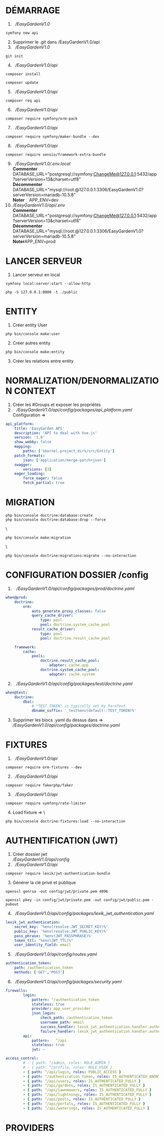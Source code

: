 # DÉMARRAGE
1. &nbsp;&nbsp;*/EasyGardenV1.0*
```
symfony new api
```
2. Supprimer le .git dans /EasyGardenV1.0/api
3. &nbsp;&nbsp;*/EasyGardenV1.0*
```
git init
```
4. &nbsp;&nbsp;*/EasyGardenV1.0/api*
```
composer install
```
```
composer update
```
5. &nbsp;&nbsp;*/EasyGardenV1.0/api*
```
composer req api
```
6. &nbsp;&nbsp;*/EasyGardenV1.0/api*
```
composer require symfony/orm-pack
```
7. &nbsp;&nbsp;*/EasyGardenV1.0/api*
```
composer require symfony/maker-bundle --dev
```
8. &nbsp;&nbsp;*/EasyGardenV1.0/api*
```
composer require sensio/framework-extra-bundle
```
9. &nbsp;&nbsp;*/EasyGardenV1.0/.env.local*
\
**Commenter** &nbsp;&nbsp; DATABASE_URL="postgresql://symfony:ChangeMe@127.0.0.1:5432/app?serverVersion=13&charset=utf8"
\
**Décommenter** &nbsp;&nbsp; DATABASE_URL="mysql://root:@127.0.0.1:3306/EasyGardenV1.0?serverVersion=mariadb-10.5.8"
\
**Noter** &nbsp;&nbsp; APP_ENV=dev
10. */EasyGardenV1.0/api/.env*
\
**Commenter** &nbsp;&nbsp; DATABASE_URL="postgresql://symfony:ChangeMe@127.0.0.1:5432/app?serverVersion=13&charset=utf8"
\
**Décommenter** &nbsp;&nbsp; DATABASE_URL="mysql://root:@127.0.0.1:3306/EasyGardenV1.0?serverVersion=mariadb-10.5.8"
\
**Noter**APP_ENV=prod

# LANCER SERVEUR
1. Lancer serveur en local
```
symfony local:server:start --allow-http
```
```
php -S 127.0.0.1:8000 -t ./public
```

# ENTITY
1. Créer entity User
```
php bin/console make:user
```
2. Créer autres entity
```
php bin/console make:entity
```
3. Créer les relations entre entity

# NORMALIZATION/DENORMALIZATION CONTEXT
1. Créer les #Groups et exposer les propriétés
2. &nbsp;&nbsp; */EasyGardenV1.0/api/config/packages/api_platform.yaml*
\
Configuration =>
```yaml
api_platform:
    title: 'EasyGarden API'
    description: 'API to deal with Vue.js'
    version: '1.0'
    show_webby: false
    mapping:
        paths: ['%kernel.project_dir%/src/Entity']
    patch_formats:
        json: ['application/merge-patch+json']
    swagger:
        versions: [3]
    eager_loading:
        force_eager: false
        fetch_partial: true
```

# MIGRATION
```
php bin/console doctrine:database:create
php bin/console doctrine:database:drop --force
```
\
```
php bin/console make:migration
```
\
```
php bin/console doctrine:migrations:migrate --no-interaction
```

# CONFIGURATION DOSSIER /config
1. &nbsp;&nbsp; */EasyGardenV1.0/api/config/packages/prod/doctrine.yaml*
```yaml
when@prod:
    doctrine:
        orm:
            auto_generate_proxy_classes: false
            query_cache_driver:
                type: pool
                pool: doctrine.system_cache_pool
            result_cache_driver:
                type: pool
                pool: doctrine.result_cache_pool

    framework:
        cache:
            pools:
                doctrine.result_cache_pool:
                    adapter: cache.app
                doctrine.system_cache_pool:
                    adapter: cache.system
```
2. &nbsp;&nbsp; */EasyGardenV1.0/api/config/packages/test/doctrine.yaml*
```yaml
when@test:
    doctrine:
        dbal:
            # "TEST_TOKEN" is typically set by ParaTest
            dbname_suffix: '_test%env(default::TEST_TOKEN)%'
```
3. Supprimer les blocs .yaml du dessus dans =>
\
*/EasyGardenV1.0/api/config/packages/doctrine.yaml*

# FIXTURES
1. &nbsp;&nbsp;*/EasyGardenV1.0/api*
```
composer require orm-fixtures --dev
```
2. &nbsp;&nbsp;*/EasyGardenV1.0/api*
```
composer require fakerphp/faker
```
3. &nbsp;&nbsp;*/EasyGardenV1.0/api*
```
composer require symfony/rate-limiter
```
4. Load fixture =>
\
```
php bin/console doctrine:fixtures:load --no-interaction
```

# AUTHENTIFICATION (JWT)
1. Créer dossier jwt
\
*/EasyGardenV1.0/api/config*
2. &nbsp;&nbsp;*/EasyGardenV1.0/api*
```
composer require lexik/jwt-authentication-bundle
```
3. Générer la clé privé et publique
```
openssl genrsa -out config/jwt/private.pem 4096
```
```
openssl pkey -in config/jwt/private.pem -out config/jwt/public.pem -pubout
```
4. &nbsp;&nbsp;*/EasyGardenV1.0/api/config/packages/lexik_jwt_authentication.yaml*
```yaml
lexik_jwt_authentication:
    secret_key: '%env(resolve:JWT_SECRET_KEY)%'
    public_key: '%env(resolve:JWT_PUBLIC_KEY)%'
    pass_phrase: '%env(JWT_PASSPHRASE)%'
    token_ttl: "%env(JWT_TTL)%"
    user_identity_field: email
```
5. &nbsp;&nbsp;*/EasyGardenV1.0/api/config/routes.yaml*
```yaml
authentication_token:
    path: /authentication_token
    methods: ['GET','POST']
```
6. &nbsp;&nbsp;*/EasyGardenV1.0/api/config/packages/security.yaml*
```yaml
firewalls:
        login:
            pattern: ^/authentication_token
            stateless: true
            provider: app_user_provider
            json_login:
                check_path: /authentication_token
                username_path: email
                success_handler: lexik_jwt_authentication.handler.authentication_success
                failure_handler: lexik_jwt_authentication.handler.authentication_failure        
        api:
            pattern:   ^/api
            stateless: true
            jwt: ~ 

access_control:
        # - { path: ^/admin, roles: ROLE_ADMIN }
        # - { path: ^/profile, roles: ROLE_USER }
        - { path: ^/api/login, roles: PUBLIC_ACCESS }
        - { path: ^/authentication_token, roles: IS_AUTHENTICATED_ANONYMOUSLY }
        - { path: ^/api/users, roles: IS_AUTHENTICATED_FULLY }
        - { path: ^/api/gardens, roles: IS_AUTHENTICATED_FULLY }
        - { path: ^/api/lawnmowers, roles: IS_AUTHENTICATED_FULLY }
        - { path: ^/api/lightnings, roles: IS_AUTHENTICATED_FULLY }
        - { path: ^/api/pools, roles: IS_AUTHENTICATED_FULLY }
        - { path: ^/api/portals, roles: IS_AUTHENTICATED_FULLY }
        - { path: ^/api/waterings, roles: IS_AUTHENTICATED_FULLY }
```

# PROVIDERS
